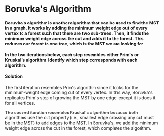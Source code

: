 # Boruvka's Algorithm

#### Boruvka's algorithm is another algorithm that can be used to find the MST in a graph. It works by adding the minimum weight edge out of every vertex to a forest such that there are two sub-trees. Then, it finds the minimum weight edge across the cut and adds it to the forest. This reduces our forest to one tree, which is the MST we are looking for.

#### In the two iterations below, each step resembles either Prim's or Kruskal's algorithm. Identify which step corresponds with each algorithm.

[Boruvka Example]: https://github.com/EthanYeh/61b-cm-fa20/blob/master/msts/Boruvka-example.png

#### Solution:

The first iteration resembles Prim's algorithm since it looks for the minimum-weight edge coming out of every vertex.
In this way, Boruvka's replicates Prim's step of growing the MST by one edge, except it is does it for all vertices.

The second iteration resembles Kruskal's algorithm because both algorithms use the cut property (i.e., smallest edge crossing any cut
must be in the MST) to add edges to the MST. In Boruvka's, we add the minimum weight edge across the cut in the forest, which completes the algorithm.